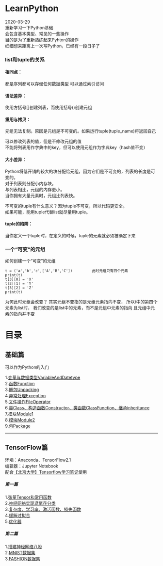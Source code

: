 # LearnPython  
2020-03-29  
重新学习一下Python基础  
会包含基本类型、常见的一些操作  
目的是为了重新熟练起来Pyhton的操作  
细细想来距离上一次写Python，已经有一段日子了  

### list和tuple的关系  
#### 相同点：  
都是序列都可以存储任何数据类型 可以通过索引访问  
#### 语法差异：  
使用方括号[]创建列表，而使用括号()创建元组  
#### 重用与拷贝：  
元组无法复制。原因是元组是不可变的。如果运行tuple(tuple_name)将返回自己  
  
可以修改列表的值，但是不修改元组的值  
不能将列表用作字典中的key，但可以使用元组作为字典key（hash值不变）  
  
#### 大小差异：  
Python将低开销的较大的块分配给元组，因为它们是不可变的，列表的长度是可变的。  
对于列表则分配小内存块。  
与列表相比，元组的内存更小。  
当你拥有大量元素时，元组比列表快。  
  
不可变的tuple有什么意义？因为tuple不可变，所以代码更安全。  
如果可能，能用tuple代替list就尽量用tuple。  
#### tuple的陷阱：  
当你定义一个tuple时，在定义的时候，tuple的元素就必须被确定下来  
  
### 一个“可变”的元组  
  
如何创建一个“可变”的元组  
```
t = ('a','b','c',['A','B','C'])         此时元组只有四个元素
print(t)
t[3][0] = 'X'
t[3][1] = 'Y'
t[3][2] = 'Z'
print(t)
```
为何此时元组会改变？
其实元组不变指的是元组元素指向不变，
所以t中的第四个元素为list时，
我们改变的是list中的元素，而不是元组中元素的指向
且元组中元素的指向并不变
</h1>

# 目录  

## 基础篇  
可以作为Python的入门  

1.[变量与数据类型VariableAndDatetype](https://github.com/Sanduoo/LearnPython/tree/master/variable)  
2.[函数Function](https://github.com/Sanduoo/LearnPython/tree/master/def)  
3.[解包Unpacking](https://github.com/Sanduoo/LearnPython/blob/master/Unpacking.py)  
4.[异常处理Exception](https://github.com/Sanduoo/LearnPython/blob/master/Error_Exception.py)  
5.[文件操作FileOperator](https://github.com/Sanduoo/LearnPython/blob/master/FileOperator.py)  
6.[类Class、构造函数Constructor、类函数ClassFunction、继承inheritance](https://github.com/Sanduoo/LearnPython/blob/master/Class.py)  
7.[模块Module1](https://github.com/Sanduoo/LearnPython/blob/master/module.py)  
8.[模块Module2](https://github.com/Sanduoo/LearnPython/blob/master/module2.py)  
9.[包Package](https://github.com/Sanduoo/LearnPython/blob/master/packages.py)  
****
  

## TensorFlow篇   

环境：Anaconda、TensorFlow2.1  
编辑器：Jupyter Notebook  
配合[【北京大学】Tensorflow学习笔记](https://www.icourse163.org/course/PKU-1002536002)使用
  
##### 第一篇
1.[张量Tensor和常用函数](https://github.com/Sanduoo/LearnPython/blob/master/TensoFlow%E7%AF%87/1.1_%E5%BC%A0%E9%87%8FTensor%E5%8F%8A%E5%B8%B8%E7%94%A8%E5%87%BD%E6%95%B0.ipynb)  
2.[神经网络实现鸢尾花分类](https://github.com/Sanduoo/LearnPython/blob/master/TensoFlow%E7%AF%87/1.2_%E7%A5%9E%E7%BB%8F%E7%BD%91%E7%BB%9C%E5%AE%9E%E7%8E%B0%E9%B8%A2%E5%B0%BE%E8%8A%B1%E5%88%86%E7%B1%BB.ipynb)  
3.[复杂度、学习率、激活函数、损失函数](https://github.com/Sanduoo/LearnPython/blob/master/TensoFlow%E7%AF%87/1.3_%E5%A4%8D%E6%9D%82%E5%BA%A6%E3%80%81%E5%AD%A6%E4%B9%A0%E7%8E%87%E3%80%81%E6%BF%80%E6%B4%BB%E5%87%BD%E6%95%B0%E3%80%81%E6%8D%9F%E5%A4%B1%E5%87%BD%E6%95%B0.ipynb)  
4.[缓解过拟合](https://github.com/Sanduoo/LearnPython/blob/master/TensoFlow%E7%AF%87/1.4_%E7%BC%93%E8%A7%A3%E8%BF%87%E6%8B%9F%E5%90%88.ipynb)  
5.[优化器](https://github.com/Sanduoo/LearnPython/blob/master/TensoFlow%E7%AF%87/1.5_%E4%BC%98%E5%8C%96%E5%99%A8.ipynb)  
##### 第二篇
1.[搭建神经网络八股](https://github.com/Sanduoo/LearnPython/blob/master/TensoFlow%E7%AF%87/2.1_%E6%90%AD%E5%BB%BA%E7%A5%9E%E7%BB%8F%E7%BD%91%E7%BB%9C%E5%85%AB%E8%82%A1.ipynb)  
2.[MNIST数据集](https://github.com/Sanduoo/LearnPython/blob/master/TensoFlow%E7%AF%87/2.2_MNIST%E6%95%B0%E6%8D%AE%E9%9B%86.ipynb)  
3.[FASHION数据集](https://github.com/Sanduoo/LearnPython/blob/master/TensoFlow%E7%AF%87/2.3_FASHION%E6%95%B0%E6%8D%AE%E9%9B%86.ipynb)  
